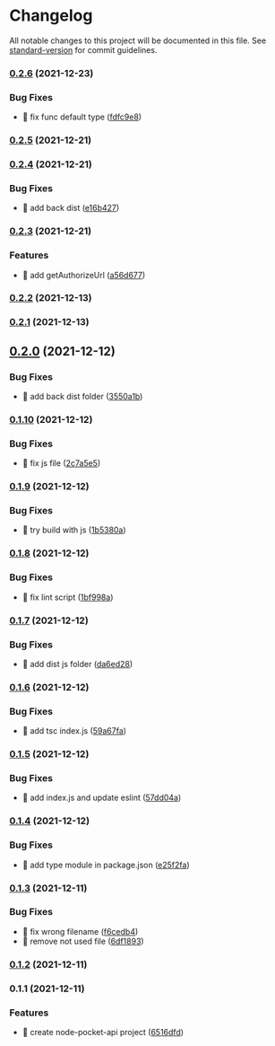 # Changelog

All notable changes to this project will be documented in this file. See [standard-version](https://github.com/conventional-changelog/standard-version) for commit guidelines.

### [0.2.6](https://github.com/yeukfei02/node-pocket-api/compare/v0.2.5...v0.2.6) (2021-12-23)


### Bug Fixes

* 🐛 fix func default type ([fdfc9e8](https://github.com/yeukfei02/node-pocket-api/commit/fdfc9e85906648506732b1413df11ee10aebed0c))

### [0.2.5](https://github.com/yeukfei02/node-pocket-api/compare/v0.2.4...v0.2.5) (2021-12-21)

### [0.2.4](https://github.com/yeukfei02/node-pocket-api/compare/v0.2.3...v0.2.4) (2021-12-21)


### Bug Fixes

* 🐛 add back dist ([e16b427](https://github.com/yeukfei02/node-pocket-api/commit/e16b42728b90e63e50c62dc98778f74c26fc8cc6))

### [0.2.3](https://github.com/yeukfei02/node-pocket-api/compare/v0.2.2...v0.2.3) (2021-12-21)


### Features

* 🎸 add getAuthorizeUrl ([a56d677](https://github.com/yeukfei02/node-pocket-api/commit/a56d677bc1592b8f6290fe757a27b9b6e59f1169))

### [0.2.2](https://github.com/yeukfei02/node-pocket-api/compare/v0.2.1...v0.2.2) (2021-12-13)

### [0.2.1](https://github.com/yeukfei02/node-pocket-api/compare/v0.2.0...v0.2.1) (2021-12-13)

## [0.2.0](https://github.com/yeukfei02/node-pocket-api/compare/v0.1.10...v0.2.0) (2021-12-12)


### Bug Fixes

* 🐛 add back dist folder ([3550a1b](https://github.com/yeukfei02/node-pocket-api/commit/3550a1bb832482a8efbb14318e96b7fb6c23a798))

### [0.1.10](https://github.com/yeukfei02/node-pocket-api/compare/v0.1.9...v0.1.10) (2021-12-12)


### Bug Fixes

* 🐛 fix js file ([2c7a5e5](https://github.com/yeukfei02/node-pocket-api/commit/2c7a5e53b69d8aabc837431b179abf3fe81e35e6))

### [0.1.9](https://github.com/yeukfei02/node-pocket-api/compare/v0.1.8...v0.1.9) (2021-12-12)


### Bug Fixes

* 🐛 try build with js ([1b5380a](https://github.com/yeukfei02/node-pocket-api/commit/1b5380ae086b4f676151ac48c3d339c734192437))

### [0.1.8](https://github.com/yeukfei02/node-pocket-api/compare/v0.1.7...v0.1.8) (2021-12-12)


### Bug Fixes

* 🐛 fix lint script ([1bf998a](https://github.com/yeukfei02/node-pocket-api/commit/1bf998a56001c328dc6d8d35614af4c46d87c301))

### [0.1.7](https://github.com/yeukfei02/node-pocket-api/compare/v0.1.6...v0.1.7) (2021-12-12)


### Bug Fixes

* 🐛 add dist js folder ([da6ed28](https://github.com/yeukfei02/node-pocket-api/commit/da6ed28c994b53b54ccabe70eb6b29f772aa75b2))

### [0.1.6](https://github.com/yeukfei02/node-pocket-api/compare/v0.1.5...v0.1.6) (2021-12-12)


### Bug Fixes

* 🐛 add tsc index.js ([59a67fa](https://github.com/yeukfei02/node-pocket-api/commit/59a67fab13a4a1f09b9b1974384bd7889c78a46c))

### [0.1.5](https://github.com/yeukfei02/node-pocket-api/compare/v0.1.4...v0.1.5) (2021-12-12)


### Bug Fixes

* 🐛 add index.js and update eslint ([57dd04a](https://github.com/yeukfei02/node-pocket-api/commit/57dd04a0bcdccbc645bea16adc88bc3cbd588ce1))

### [0.1.4](https://github.com/yeukfei02/node-pocket-api/compare/v0.1.3...v0.1.4) (2021-12-12)


### Bug Fixes

* 🐛 add type module in package.json ([e25f2fa](https://github.com/yeukfei02/node-pocket-api/commit/e25f2fa10a4640591f3f6d2d2cbf8140ac6dcdc6))

### [0.1.3](https://github.com/yeukfei02/node-pocket-api/compare/v0.1.2...v0.1.3) (2021-12-11)


### Bug Fixes

* 🐛 fix wrong filename ([f6cedb4](https://github.com/yeukfei02/node-pocket-api/commit/f6cedb4db2e062125fbb15ff9f12c64b53ff7052))
* 🐛 remove not used file ([6df1893](https://github.com/yeukfei02/node-pocket-api/commit/6df1893c141b59b5500d4a9634929367a8b865e2))

### [0.1.2](https://github.com/yeukfei02/node-pocket-api/compare/v0.1.1...v0.1.2) (2021-12-11)

### 0.1.1 (2021-12-11)


### Features

* 🎸 create node-pocket-api project ([6516dfd](https://github.com/yeukfei02/node-pocket-api/commit/6516dfd7baee875fac12372cda1c7a58861d4f00))
